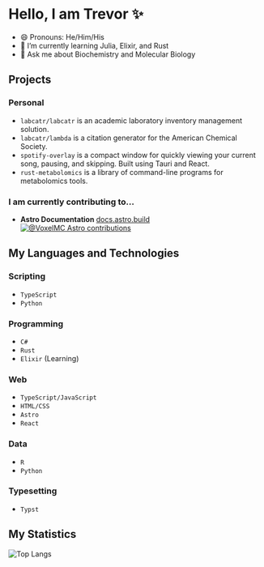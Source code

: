 # Hello, I am Trevor ✨
- 😄 Pronouns: He/Him/His
- 🌱 I’m currently learning Julia, Elixir, and Rust
- 💬 Ask me about Biochemistry and Molecular Biology

<!-- 🔭 I’m currently working on -->
## Projects

### Personal  
- `labcatr/labcatr` is an academic laboratory inventory management solution.
- `labcatr/lambda` is a citation generator for the American Chemical Society.
- `spotify-overlay` is a compact window for quickly viewing your current song, pausing, and skipping. Built using Tauri and React.
- `rust-metabolomics` is a library of command-line programs for metabolomics tools.

### I am currently contributing to...  
- **Astro Documentation** [docs.astro.build](docs.astro.build)  
[![@VoxelMC Astro contributions](https://astro.badg.es/v2/contributor/VoxelMC.svg)](https://astro.badg.es/contributor/VoxelMC/)  

## My Languages and Technologies

### Scripting
- `TypeScript`
- `Python`

### Programming
- `C#`
- `Rust`
- `Elixir` (Learning)

### Web
- `TypeScript/JavaScript`
- `HTML/CSS`
- `Astro`
- `React`

### Data
- `R`
- `Python`

### Typesetting
- `Typst`

## My Statistics
![Top Langs](https://github-readme-stats.vercel.app/api/top-langs/?username=VoxelMC&layout=compact&theme=dracula)

<!--
**VoxelMC/VoxelMC** is a ✨ _special_ ✨ repository because its `README.md` (this file) appears on your GitHub profile.

Here are some ideas to get you started:

- 🔭 I’m currently working on ...
- 🌱 I’m currently learning ...
- 👯 I’m looking to collaborate on ...
- 🤔 I’m looking for help with ...
- 💬 Ask me about ...
- 📫 How to reach me: ...
- 😄 Pronouns: ...
- ⚡ Fun fact: ...
-->
